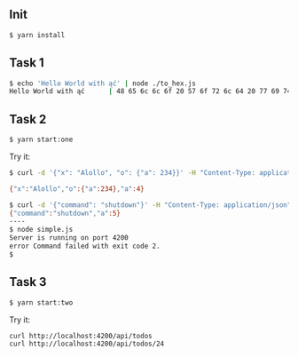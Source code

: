 ## Init

```bash
$ yarn install
```

## Task 1

```bash
$ echo 'Hello World with ąć' | node ./to_hex.js
Hello World with ąć      | 48 65 6c 6c 6f 20 57 6f 72 6c 64 20 77 69 74 68 20 c4 85 c4 87
```


## Task 2

```bash
$ yarn start:one
```

Try it:

```bash
$ curl -d '{"x": "Alollo", "o": {"a": 234}}' -H "Content-Type: application/json" -X POST  http://localhost:4200/api/data

{"x":"Alollo","o":{"a":234},"a":4}
```

```bash
$ curl -d '{"command": "shutdown"}' -H "Content-Type: application/json" -X POST  http://localhost:4200/api/data
{"command":"shutdown","a":5}
----
$ node simple.js
Server is running on port 4200
error Command failed with exit code 2.
$ 
```


## Task 3

```bash
$ yarn start:two
```

Try it:

```bash
curl http://localhost:4200/api/todos
curl http://localhost:4200/api/todos/24
```
